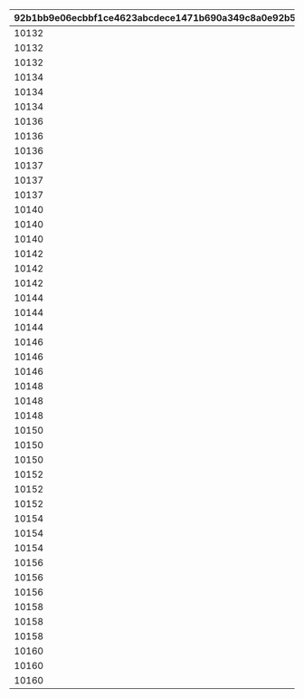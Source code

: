 |92b1bb9e06ecbbf1ce4623abcdece1471b690a349c8a0e92b5512d68f6ac4036|382145af7e502d2430bc608ffa0f3d79c3f39c2c4d0366a1a107089c7abe9451|e665e8a31788a45b45c98c2c7f9b7c0dff2ab055e5ede09a5cd928cda9bb92e2|d57eea5fce743ce8e96b71231086b3029404ece0c2a5bf01bb8c96affdef7ba0|1695a661b321f706413aadedd462cf2f3632b254f86757192bd4538aa38c49da|aadd86acda8c06514f7c056b260697e1e369f71aef3b4ad4d702ca89e69b2933|d56f503b600f4aeef876f274f47cb1b5988ab42a901d8eaaa3a16071cccfeca0|889c07c7e72ef2f46cd4452a953c85cfecebbd7817c6bfe36763b5f7100f169a|1b9cd41111bb39c39259a5ceb0e456d5e51e1b36c492e62f69d2feacb88ebda5|4827bc0d174fdb73a8e024bc5b60760d702ac343871f82589b22d8fb817047bc|0bab92b7f76aa6dc13e07882a0291fa9f3879113b869633f5fab46851eddf9f2|aea627aca8502fb12fc6829780a53a533d4f5b154b52ba3e5703bfaa5a3de70e|f93d910c166fb7c0f1ebbeb0e56ff037016051af0d7b9280b4c7d81e99d5b358|a59d33f4b34b0cd89b0d4b3a035a2013fab820c35e6eb73c763a6d806183b238|94fa13ed4fa3e7c9503426bc30538dc337a32a619b76f1fe30bcd459fc8f215e|afcd658f11ce9b5d422e4e28428f6a14a88498ae602309b79015e90b32197d95|baa24a522c536b950909420686f96ab1b397fc92d479d6b06c7749c721ffbc70|0c7cf48786844c5ab709d925aa779635eff6f08ee3ea3e9e80ca2ffe4da50234|790a5ea38dbb64a3df490c58d3f6f0903c5e5043cb44b18fc601dec6b1fdfde4|
| --- | --- | --- | --- | --- | --- | --- | --- | --- | --- | --- | --- | --- | --- | --- | --- | --- | --- | --- |
|10132|0||0|-60|0|1|12|0|3|5.5|610132007|1|610132501|1|0|289|5|3|
|10132|0||0|-60|0|1|0|70|1|1.5|610132008|1|610132502|2|0|289|5|0|
|10132|0||0|-60|0|1|0|0|1|1.5|610132009|1|0|3|0|289|5|0|
|10134|0||0|-50|0|1.85|0|55|1|5.5|610134007|1|0|1|0|292|5|3|
|10134|0||0|-50|0|1.85|30|0|3|1.5|610134008|1|610134502|2|0|292|5|0|
|10134|0||0|-50|0|1.85|0|0|1|1.5|610134009|1|0|3|0|292|5|0|
|10136|600||0|0|0|1.1|0|0|2|5.5|610136007|1|610136501|1|0|295|5|3|
|10136|0||0|-50|0|1.5|0|84|1|1.5|610136008|1|0|2|0|295|5|0|
|10136|0||0|-50|0|1.5|0|0|1|1.5|610136009|1|0|3|0|295|5|0|
|10137|0||0|0|0|0.85|0|75|1|5.5|610137007|1|0|1|0|295|5|0|
|10137|0||0|0|0|0.85|0|50|1|1.5|610137008|1|0|2|0|295|5|0|
|10137|0||0|0|0|0.85|0|0|1|1.5|610137009|1|0|3|0|295|5|0|
|10140|0||0|0|0|1.4|0|77|1|5.5|610140007|1|0|1|0|298|5|3|
|10140|0||0|0|0|1.4|0|52|1|1.5|610140008|1|0|2|0|298|5|0|
|10140|0||0|0|0|1.4|0|0|1|1.5|610140009|1|0|3|0|298|5|0|
|10142|0||0|-33|0|1.45|0|76|1|5.5|610142007|1|0|1|0|301|5|3|
|10142|600||0|-40|0|1.23|0|0|2|1.5|610142008|1|610142502|2|0|301|5|3|
|10142|0||0|-33|0|1.45|0|0|1|1.5|610142009|1|0|3|0|301|5|0|
|10144|0||0|-33|0|1|0|65|1|5.5|610144007|1|0|1|0|304|5|3|
|10144|600||0|-40|0|0.85|0|0|2|1.5|610144008|1|610144502|2|0|304|5|3|
|10144|0||0|-33|0|1|0|0|1|1.5|610144009|1|0|3|0|304|5|0|
|10146|600||0|-45|0|0.87|0|0|2|5.5|610146007|1|610146501|1|0|307|5|3|
|10146|0||0|-45|0|1.18|0|58|1|1.5|610146008|1|0|2|0|307|5|0|
|10146|0||0|-45|0|1.18|0|0|1|1.5|610146009|1|0|3|0|307|5|0|
|10148|600||0|-50|0|1.4|0|0|2|5.5|610148007|1|610148501|1|0|310|5|3|
|10148|0||0|-50|0|1.7|0|68|1|1.5|610148008|1|0|2|0|310|5|0|
|10148|0||0|-50|0|1.7|0|0|1|1.5|610148009|1|0|3|0|310|5|0|
|10150|0||0|-33|0|1.35|0|71|1|5.5|610150007|1|0|1|0|313|5|3|
|10150|0||0|-33|0|1.35|0|50|1|1.5|610150008|1|0|2|0|313|5|3|
|10150|0||0|-33|0|1.35|0|0|1|1.5|610150009|1|0|3|0|313|5|0|
|10152|600||0|20|0|0.7|0|0|2|5.5|610152007|1|610152501|1|0|316|5|4.8|
|10152|0||0|30|0|0.96|0|81|1|1.5|610152008|1|0|2|0|316|5|0|
|10152|0||0|30|0|0.96|0|0|1|1.5|610152009|1|0|3|0|316|5|0|
|10154|0||0|-33|0|1.25|0|68|1|5.5|610154007|1|0|1|0|319|5|3|
|10154|600||0|-10|0|1|0|0|2|1.5|610154008|1|610154502|2|0|319|5|3|
|10154|0||0|-33|0|1.25|0|0|1|1.5|610154009|1|0|3|0|319|5|0|
|10156|600||0|5|0|0.85|0|0|2|5.5|610156007|1|610156501|1|0|322|5|3|
|10156|600||0|-10|0|1.11|0|75|1|1.5|610156008|1|0|2|0|322|5|3|
|10156|0||0|-10|0|1.11|0|0|1|1.5|610156009|1|0|3|0|322|5|0|
|10158|600||0|-40|0|1.5|0|0|2|5.5|610158007|1|610158501|1|0|325|5|3|
|10158|0||0|-33|0|1.75|0|65|1|1.5|610158008|1|0|2|0|325|5|0|
|10158|0||0|-33|0|1.75|0|0|1|1.5|610158009|1|0|3|0|325|5|0|
|10160|600||0|-35|0|1.4|20|0|3|5.5|610160007|1|610160501|1|0|328|5|4.8|
|10160|0||0|-35|0|1.4|0|70|1|1.5|610160008|1|0|2|0|328|5|0|
|10160|0||0|-35|0|1.4|0|0|1|1.5|610160009|1|0|3|0|328|5|0|